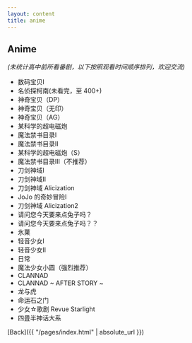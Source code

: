 ```yaml
---
layout: content
title: anime
---
```


## Anime

_(未统计高中前所看番剧，以下按照观看时间顺序排列，欢迎交流)_

- 数码宝贝I
- 名侦探柯南(未看完，至 400+)
- 神奇宝贝（DP）
- 神奇宝贝（无印）
- 神奇宝贝（AG）
- 某科学的超电磁炮
- 魔法禁书目录I
- 魔法禁书目录II
- 某科学的超电磁炮（S）
- 魔法禁书目录III（不推荐）
- 刀剑神域I
- 刀剑神域II
- 刀剑神域 Alicization
- JoJo 的奇妙冒险I
- 刀剑神域 Alicization2
- 请问您今天要来点兔子吗？
- 请问您今天要来点兔子吗？？
- 氷菓
- 轻音少女I
- 轻音少女II
- 日常
- 魔法少女小圆（强烈推荐）
- CLANNAD
- CLANNAD ~ AFTER STORY ~
- 龙与虎
- 命运石之门
- 少女☆歌剧 Revue Starlight
- 四畳半神话大系

[Back]({{ "/pages/index.html" | absolute_url }})
